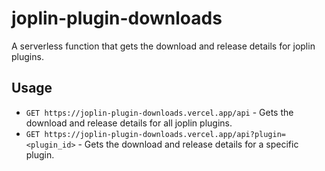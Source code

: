 # joplin-plugin-downloads
A serverless function that gets the download and release details for joplin plugins.

## Usage
- `GET https://joplin-plugin-downloads.vercel.app/api` - Gets the download and release details for all joplin plugins.
- `GET https://joplin-plugin-downloads.vercel.app/api?plugin=<plugin_id>` - Gets the download and release details for a specific plugin.

